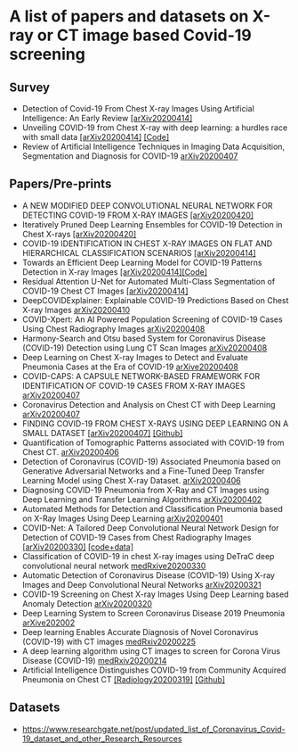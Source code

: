# A list of papers and datasets on X-ray or CT image based Covid-19 screening
## Survey
* Detection of Covid-19 From Chest X-ray Images Using Artificial Intelligence: An Early Review [[arXiv20200414]](https://arxiv.org/pdf/2004.05436.pdf)
* Unveiling COVID-19 from Chest X-ray with deep learning: a hurdles race with small data [[arXiv20200414]](https://arxiv.org/pdf/2004.05405.pdf) [[Code]](https://github.com/EIDOSlab/unveiling-covid19-from-cxr)
* Review of Artificial Intelligence Techniques in Imaging Data Acquisition, Segmentation and Diagnosis for COVID-19 [arXiv20200407](https://arxiv.org/ftp/arxiv/papers/2004/2004.02731.pdf)
## Papers/Pre-prints
* A NEW MODIFIED DEEP CONVOLUTIONAL NEURAL NETWORK FOR DETECTING COVID-19 FROM X-RAY IMAGES [[arXiv20200420]](https://arxiv.org/pdf/2004.08052.pdf)
* Iteratively Pruned Deep Learning Ensembles for COVID-19 Detection in Chest X-rays [[arXiv20200420]](https://arxiv.org/ftp/arxiv/papers/2004/2004.08379.pdf)
* COVID-19 IDENTIFICATION IN CHEST X-RAY IMAGES ON FLAT AND HIERARCHICAL CLASSIFICATION SCENARIOS [[arXiv20200414]](https://arxiv.org/pdf/2004.05835.pdf)
* Towards an Efficient Deep Learning Model for COVID-19 Patterns Detection in X-ray Images [[arXiv20200414]](https://arxiv.org/pdf/2004.05717.pdf)[[Code]](https://github.com/lindawangg/COVID-Net)
* Residual Attention U-Net for Automated Multi-Class Segmentation of COVID-19 Chest CT Images [[arXiv20200414]](https://arxiv.org/pdf/2004.05645.pdf)
* DeepCOVIDExplainer: Explainable COVID-19 Predictions Based on Chest X-ray Images [arXiv20200410](https://arxiv.org/pdf/2004.04582.pdf)
* COVID-Xpert: An AI Powered Population Screening of COVID-19 Cases Using Chest Radiography Images [arXiv20200408](https://scirate.com/arxiv/2004.03042)
* Harmony-Search and Otsu based System for Coronavirus Disease (COVID-19) Detection using Lung CT Scan Images [arXiv20200408](https://scirate.com/arxiv/2004.03431)
* Deep Learning on Chest X-ray Images to Detect and Evaluate Pneumonia Cases at the Era of COVID-19 [arXive20200408](https://scirate.com/arxiv/2004.03399)
* COVID-CAPS: A CAPSULE NETWORK-BASED FRAMEWORK FOR IDENTIFICATION OF COVID-19 CASES FROM X-RAY IMAGES [arXiv20200407](https://arxiv.org/pdf/2004.02696.pdf)
* Coronavirus Detection and Analysis on Chest CT with Deep Learning [arXiv20200407](https://arxiv.org/pdf/2004.02640.pdf)
* FINDING COVID-19 FROM CHEST X-RAYS USING DEEP LEARNING ON A SMALL DATASET [[arXiv20200407]](https://arxiv.org/ftp/arxiv/papers/2004/2004.02060.pdf) [[Github]](https://github.com/hellorp1990/Covid-19-USF)
* Quantification of Tomographic Patterns associated with COVID-19 from Chest CT. [arXiv20200406](https://arxiv.org/ftp/arxiv/papers/2004/2004.01279.pdf)
* Detection of Coronavirus (COVID-19) Associated Pneumonia based on Generative Adversarial Networks and a Fine-Tuned Deep Transfer Learning Model using Chest X-ray Dataset. [arXiv20200406](https://arxiv.org/ftp/arxiv/papers/2004/2004.01184.pdf)
* Diagnosing COVID-19 Pneumonia from X-Ray and CT Images using Deep Learning and Transfer Learning Algorithms [arXiv20200402](https://arxiv.org/ftp/arxiv/papers/2004/2004.00038.pdf)
* Automated Methods for Detection and Classification Pneumonia based on X-Ray Images Using Deep Learning [arXiv20200401](https://arxiv.org/ftp/arxiv/papers/2003/2003.14363.pdf)
* COVID-Net: A Tailored Deep Convolutional Neural Network Design for Detection of COVID-19 Cases from Chest Radiography Images [[arXiv20200330]](https://arxiv.org/pdf/2003.09871.pdf) [[code+data]](https://github.com/lindawangg/COVID-Net)
* Classification of COVID-19 in chest X-ray images using DeTraC deep convolutional neural network [medRxive20200330](https://www.medrxiv.org/content/10.1101/2020.03.30.20047456v1.full.pdf)
* Automatic Detection of Coronavirus Disease (COVID-19) Using X-ray Images and Deep Convolutional Neural Networks [arXiv20200321](https://arxiv.org/ftp/arxiv/papers/2003/2003.10849.pdf)
* COVID-19 Screening on Chest X-ray Images Using Deep Learning based Anomaly Detection [arXiv20200320](https://arxiv.org/pdf/2003.12338.pdf)
* Deep Learning System to Screen Coronavirus Disease 2019 Pneumonia [arXive202002](https://arxiv.org/ftp/arxiv/papers/2002/2002.09334.pdf)
* Deep learning Enables Accurate Diagnosis of Novel Coronavirus (COVID-19) with CT images [medRxiv20200225](https://www.medrxiv.org/content/10.1101/2020.02.23.20026930v1)
* A deep learning algorithm using CT images to screen for Corona Virus Disease (COVID-19) [medRxiv20200214](https://www.medrxiv.org/content/10.1101/2020.02.14.20023028v3.full.pdf)
* Artificial Intelligence Distinguishes COVID-19 from Community Acquired Pneumonia on Chest CT [[Radiology20200319]](https://pubs.rsna.org/doi/10.1148/radiol.2020200905) [[Github]](https://github.com/bkong999/COVNet)
## Datasets
* https://www.researchgate.net/post/updated_list_of_Coronavirus_Covid-19_dataset_and_other_Research_Resources
